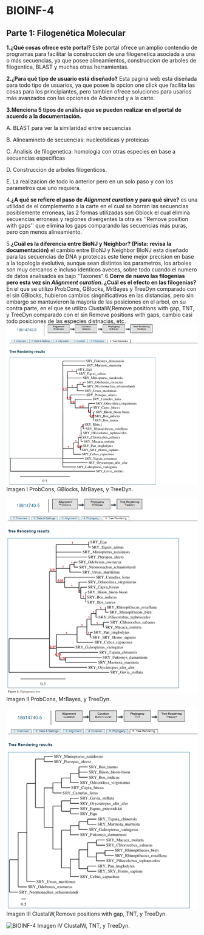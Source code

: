 # BIOINF-4

## Parte 1: Filogenética Molecular

__1.¿Qué cosas ofrece este portal?__ Este portal ofrece un amplio contendio de programas para facilitar la construccion de una filogenetica asociada a una o más secuencias, ya que posee alineamientos, construccion de arboles de filogentica, BLAST y muchas otras herramientas. 

__2.¿Para qué tipo de usuario está diseñado?__ Esta pagina web esta diseñada para todo tipo de usuarios, ya que posee la opcion one click que facilita las cosas para los principiantes, pero tambien ofrece soluciones para usarios más avanzados con las opciones de Advanced y a la carte.

__3.Menciona 5 tipos de análsis que se pueden realizar en el portal de acuerdo a la documentación.__

A. BLAST para ver la similaridad entre secuencias

B. Alineamineto de secuencias: nucleotidicas y proteicas

C. Analisis de filogenetica: homologia con otras especies en base a secuencias especificas

D. Construccion de arboles filogenticos.

E. La realizacion de todo lo anterior pero en un solo paso y con los parametros que uno requiera.

4.__¿A qué se refiere el paso de *Alignment curation* y para qué sirve?__  es una utilidad de el complemento a la carte en el cual se borran las secuencias posiblemente erroneas, las 2 formas utilizadas son Gblock el cual elimina secuencias erroneas y regiones divergentes la otra es ''Remove position with gaps'' que elimina los gaps comparando las secuencias más puras, pero con menos alineamiento.

5.__¿Cuál es la diferencia entre BioNJ y Neighbor? (Pista: revisa la documentación)__ el cambio entre BIoNJ y Neighbor BIoNJ esta diseñado para las secuencias de DNA y proteicas este tiene mejor precision en base a la topologia evolutiva, aunque sean distintos los parametros, los arboles son muy cercanos e incluso identicos aveces, sobre todo cuando el numero de datos analisados es bajo "Taxones"
6.__Corre de nuevo las filogenias pero esta vez sin *Alignment curation*. ¿Cuál es el efecto en las filogenias?__ 
En el que se utilizo ProbCons, GBlocks, MrBayes y TreeDyn comparado con el sin GBlocks, hubieron cambios singnificativos en las distancias, pero sin embargo se mantuvieron la mayoria de las posiciones en el arbol, en su contra parte, en el que se utilizo ClustalW,Remove positions with gap, TNT, y TreeDyn comparado con el sin Remove positions with gaps, cambio casi todo posiciones de las especies distnacias, etc.
![BIOINF-4](FILO1.PNG)
Imagen I ProbCons, GBlocks, MrBayes, y TreeDyn.

![BIOINF-4](FILOSA1.PNG)
Imagen II ProbCons, MrBayes, y TreeDyn.

![BIOINF-4](FILO2.PNG)
Imagen III ClustalW,Remove positions with gap, TNT, y TreeDyn.

![BIOINF-4](FILOSA2.1.PNG)
Imagen IV ClustalW, TNT, y TreeDyn.
